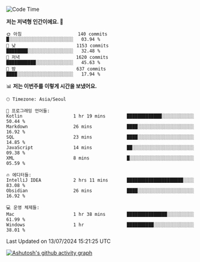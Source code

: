   <!--START_SECTION:waka-->
![Code Time](http://img.shields.io/badge/Code%20Time-419%20hrs%2045%20mins-blue)

**저는 저녁형 인간이에요. 🦉** 

```text
🌞 아침                     140 commits         █░░░░░░░░░░░░░░░░░░░░░░░░   03.94 % 
🌆 낮　                     1153 commits        ████████░░░░░░░░░░░░░░░░░   32.48 % 
🌃 저녁                     1620 commits        ███████████░░░░░░░░░░░░░░   45.63 % 
🌙 밤　                     637 commits         ████░░░░░░░░░░░░░░░░░░░░░   17.94 % 
```


📊 **저는 이번주를 이렇게 시간을 보냈어요.** 

```text
🕑︎ Timezone: Asia/Seoul

💬 프로그래밍 언어들: 
Kotlin                   1 hr 19 mins        █████████████░░░░░░░░░░░░   50.44 % 
Markdown                 26 mins             ████░░░░░░░░░░░░░░░░░░░░░   16.92 % 
SQL                      23 mins             ████░░░░░░░░░░░░░░░░░░░░░   14.85 % 
JavaScript               14 mins             ██░░░░░░░░░░░░░░░░░░░░░░░   09.38 % 
XML                      8 mins              █░░░░░░░░░░░░░░░░░░░░░░░░   05.59 % 

🔥 에디터들: 
IntelliJ IDEA            2 hrs 11 mins       █████████████████████░░░░   83.08 % 
Obsidian                 26 mins             ████░░░░░░░░░░░░░░░░░░░░░   16.92 % 

💻 운영 체제들: 
Mac                      1 hr 38 mins        ███████████████░░░░░░░░░░   61.99 % 
Windows                  1 hr                ██████████░░░░░░░░░░░░░░░   38.01 % 
```


 Last Updated on 13/07/2024 15:21:25 UTC
<!--END_SECTION:waka-->
[![Ashutosh's github activity graph](https://github-readme-activity-graph.vercel.app/graph?username=mindongeon&bg_color=000000&color=c86496&line=c86496&point=c86496&area=true&hide_border=true)](https://github.com/ashutosh00710/github-readme-activity-graph)
